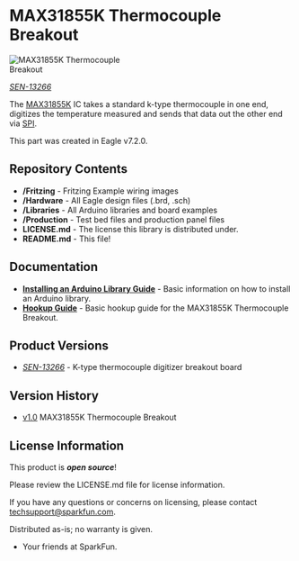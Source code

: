 MAX31855K Thermocouple Breakout
========================================

<img src="https://cdn.sparkfun.com/assets/learn_tutorials/3/3/1/MAX31855K_Thermocouple_Digitizer_Hookup_Guide-05.jpg" alt="MAX31855K Thermocouple Breakout" style="max-width:50%"/>

[*SEN-13266*](https://www.sparkfun.com/products/13266)

The [MAX31855K](http://datasheets.maximintegrated.com/en/ds/MAX31855.pdf) IC takes a standard k-type thermocouple in one end, digitizes the temperature measured and sends that data out the other end via [SPI](http://en.wikipedia.org/wiki/Serial_Peripheral_Interface_Bus).

This part was created in Eagle v7.2.0.


Repository Contents
-------------------

* **/Fritzing** - Fritzing Example wiring images
* **/Hardware** - All Eagle design files (.brd, .sch)
* **/Libraries** - All Arduino libraries and board examples
* **/Production** - Test bed files and production panel files
* **LICENSE.md** - The license this library is distributed under.
* **README.md** - This file!

Documentation
--------------

* **[Installing an Arduino Library Guide](https://learn.sparkfun.com/tutorials/installing-an-arduino-library)** - Basic information on how to install an Arduino library.
* **[Hookup Guide](https://learn.sparkfun.com/tutorials/max31855k-thermocouple-breakout-hookup-guide)** - Basic hookup guide for the MAX31855K Thermocouple Breakout.

Product Versions
----------------
* [*SEN-13266*](https://www.sparkfun.com/products/13266) - K-type thermocouple digitizer breakout board

Version History
---------------
* [v1.0](https://www.sparkfun.com/products/13266) MAX31855K Thermocouple Breakout

License Information
-------------------

This product is _**open source**_!

Please review the LICENSE.md file for license information.

If you have any questions or concerns on licensing, please contact techsupport@sparkfun.com.

Distributed as-is; no warranty is given.

- Your friends at SparkFun.
